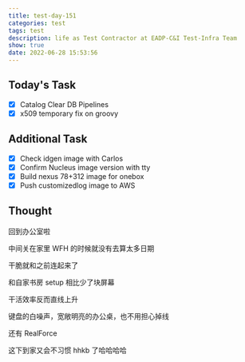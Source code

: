 ```yaml
---
title: test-day-151
categories: test
tags: test
description: life as Test Contractor at EADP-C&I Test-Infra Team
show: true
date: 2022-06-28 15:53:56
---
```

## Today's Task
- [x] Catalog Clear DB Pipelines
- [x] x509 temporary fix on groovy

## Additional Task 
- [x] Check idgen image with Carlos
- [x] Confirm Nucleus image version with tty
- [x] Build nexus 78+312 image for onebox
- [x] Push customizedlog image to AWS

## Thought

回到办公室啦

中间关在家里 WFH 的时候就没有去算太多日期

干脆就和之前连起来了

和自家书房 setup 相比少了块屏幕

干活效率反而直线上升

键盘的白噪声，宽敞明亮的办公桌，也不用担心掉线

还有 RealForce

这下到家又会不习惯 hhkb 了哈哈哈哈



